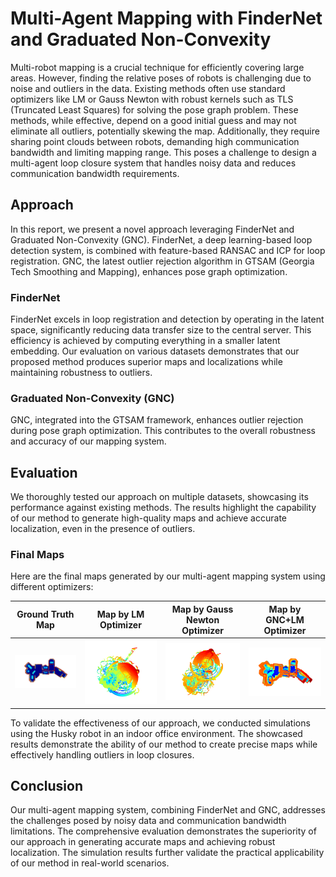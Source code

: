 # Multi-Agent Mapping with FinderNet and Graduated Non-Convexity

Multi-robot mapping is a crucial technique for efficiently covering large areas. However, finding the relative poses of robots is challenging due to noise and outliers in the data. Existing methods often use standard optimizers like LM or Gauss Newton with robust kernels such as TLS (Truncated Least Squares) for solving the pose graph problem. These methods, while effective, depend on a good initial guess and may not eliminate all outliers, potentially skewing the map. Additionally, they require sharing point clouds between robots, demanding high communication bandwidth and limiting mapping range. This poses a challenge to design a multi-agent loop closure system that handles noisy data and reduces communication bandwidth requirements.

## Approach

In this report, we present a novel approach leveraging FinderNet and Graduated Non-Convexity (GNC). FinderNet, a deep learning-based loop detection system, is combined with feature-based RANSAC and ICP for loop registration. GNC, the latest outlier rejection algorithm in GTSAM (Georgia Tech Smoothing and Mapping), enhances pose graph optimization.

### FinderNet

FinderNet excels in loop registration and detection by operating in the latent space, significantly reducing data transfer size to the central server. This efficiency is achieved by computing everything in a smaller latent embedding. Our evaluation on various datasets demonstrates that our proposed method produces superior maps and localizations while maintaining robustness to outliers.

### Graduated Non-Convexity (GNC)

GNC, integrated into the GTSAM framework, enhances outlier rejection during pose graph optimization. This contributes to the overall robustness and accuracy of our mapping system.

## Evaluation

We thoroughly tested our approach on multiple datasets, showcasing its performance against existing methods. The results highlight the capability of our method to generate high-quality maps and achieve accurate localization, even in the presence of outliers.


### Final Maps

Here are the final maps generated by our multi-agent mapping system using different optimizers:

| Ground Truth Map                        | Map by LM Optimizer                     | Map by Gauss Newton Optimizer           | Map by GNC+LM Optimizer                 |
| --------------------------------------- | -------------------------------------- | --------------------------------------- | --------------------------------------- |
| ![Ground Truth Map](/photos/gt_report.png) | ![Map LM Optimizer](/photos/lm_report.png) | ![Map Gauss Newton Optimizer](/photos/gauss_report.png) | ![Map GNC Optimizer](/photos/gnc_report.png) |


To validate the effectiveness of our approach, we conducted simulations using the Husky robot in an indoor office environment. The showcased results demonstrate the ability of our method to create precise maps while effectively handling outliers in loop closures.

## Conclusion

Our multi-agent mapping system, combining FinderNet and GNC, addresses the challenges posed by noisy data and communication bandwidth limitations. The comprehensive evaluation demonstrates the superiority of our approach in generating accurate maps and achieving robust localization. The simulation results further validate the practical applicability of our method in real-world scenarios.
